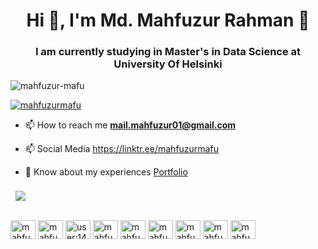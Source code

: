 <h1 align="center">Hi 👋, I'm Md. Mahfuzur Rahman 👊</h1>


<h3 align="center">I am currently studying in Master's in Data Science at University Of Helsinki</h3>

<p align="left"> <img src="https://komarev.com/ghpvc/?username=mahfuzur-mafu&label=Profile%20views&color=0e75b6&style=flat" alt="mahfuzur-mafu" /> </p>

<p align="left"> <a href="https://www.linkedin.com/in/mahfuzurmafu/ target="blank"><img src="https://img.shields.io/twitter/follow/mahfuzurmafu?logo=twitter&style=for-the-badge" alt="mahfuzurmafu" /></a> </p>


- 📫 How to reach me **mail.mahfuzur01@gmail.com**

- 📫 Social Media https://linktr.ee/mahfuzurmafu

- 📄 Know about my experiences [Portfolio](https://mahfuzur-mafu.github.io/)


<a href="https://github.com/roslinmahmud?tab=repositories">
  <img align="center" style="margin:0.5rem" src="https://github-readme-stats.vercel.app/api/top-langs/?username=mahfuzur-mafu&layout=compact&langs_count=8&theme=transparent" />
</a>


<h3 align="left"></h3>
<p align="left">
<a href="https://twitter.com/mahfuzurmafu" target="blank"><img align="center" src="https://raw.githubusercontent.com/rahuldkjain/github-profile-readme-generator/master/src/images/icons/Social/twitter.svg" alt="mahfuzurmafu" height="30" width="40" /></a>
<a href="https://linkedin.com/in/mahfuzurmafu" target="blank"><img align="center" src="https://raw.githubusercontent.com/rahuldkjain/github-profile-readme-generator/master/src/images/icons/Social/linked-in-alt.svg" alt="mahfuzurmafu" height="30" width="40" /></a>
<a href="https://stackoverflow.com/users/14314843/md-mahfuzur-rahman" target="blank"><img align="center" src="https://raw.githubusercontent.com/rahuldkjain/github-profile-readme-generator/master/src/images/icons/Social/stack-overflow.svg" alt="user:14314843" height="30" width="40" /></a>
<a href="https://kaggle.com/mahfuzurmafu" target="blank"><img align="center" src="https://raw.githubusercontent.com/rahuldkjain/github-profile-readme-generator/master/src/images/icons/Social/kaggle.svg" alt="mahfuzurmafu" height="30" width="40" /></a>
<a href="https://fb.com/mahfuzur.mafu" target="blank"><img align="center" src="https://raw.githubusercontent.com/rahuldkjain/github-profile-readme-generator/master/src/images/icons/Social/facebook.svg" alt="mahfuzur.mafu" height="30" width="40" /></a>
<a href="https://instagram.com/mahfuzur.mafu" target="blank"><img align="center" src="https://raw.githubusercontent.com/rahuldkjain/github-profile-readme-generator/master/src/images/icons/Social/instagram.svg" alt="mahfuzur.mafu" height="30" width="40" /></a>
<a href="https://www.hackerrank.com/mahfuzur15_13416" target="blank"><img align="center" src="https://raw.githubusercontent.com/rahuldkjain/github-profile-readme-generator/master/src/images/icons/Social/hackerrank.svg" alt="mahfuzurmafu" height="30" width="40" /></a>
<a href="https://codeforces.com/profile/mahfuzur101" target="blank"><img align="center" src="https://cdn.jsdelivr.net/npm/simple-icons@3.0.1/icons/codeforces.svg" alt="mahfuzur101" height="30" width="40" /></a>
<a href="https://www.leetcode.com/mahfuzur101" target="blank"><img align="center" src="https://raw.githubusercontent.com/rahuldkjain/github-profile-readme-generator/master/src/images/icons/Social/leet-code.svg" alt="mahfuzur15-160" height="30" width="40" /></a>
</p>



